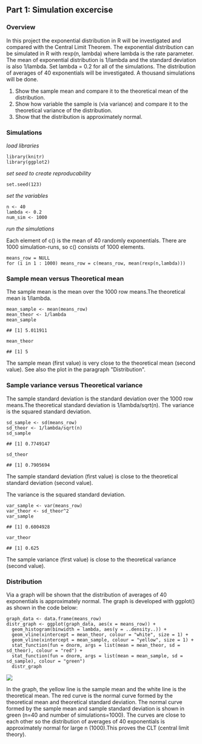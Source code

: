 Part 1: Simulation excercise
----------------------------

### Overview

In this project the exponential distribution in R will be investigated
and compared with the Central Limit Theorem. The exponential
distribution can be simulated in R with rexp(n, lambda) where lambda is
the rate parameter. The mean of exponential distribution is 1/lambda and
the standard deviation is also 1/lambda. Set lambda = 0.2 for all of the
simulations. The distribution of averages of 40 exponentials will be
investigated. A thousand simulations will be done.

1.  Show the sample mean and compare it to the theoretical mean of
    the distribution.
2.  Show how variable the sample is (via variance) and compare it to the
    theoretical variance of the distribution.
3.  Show that the distribution is approximately normal.

### Simulations

*load libraries*

    library(knitr)
    library(ggplot2)

*set seed to create reproducability*

    set.seed(123)

*set the variables*

    n <- 40
    lambda <- 0.2
    num_sim <- 1000

*run the simulations*

Each element of c() is the mean of 40 randomly exponentials. There are
1000 simulation-runs, so c() consists of 1000 elements.

    means_row = NULL
    for (i in 1 : 1000) means_row = c(means_row, mean(rexp(n,lambda)))

### Sample mean versus Theoretical mean

The sample mean is the mean over the 1000 row means.The theoretical mean
is 1/lambda.

    mean_sample <- mean(means_row) 
    mean_theor <- 1/lambda
    mean_sample

    ## [1] 5.011911

    mean_theor

    ## [1] 5

The sample mean (first value) is very close to the theoretical mean
(second value). See also the plot in the paragraph "Distribution".

### Sample variance versus Theoretical variance

The sample standard deviation is the standard deviation over the 1000
row means.The theoretical standard deviation is 1/lambda/sqrt(n). The
variance is the squared standard deviation.

    sd_sample <- sd(means_row) 
    sd_theor <- 1/lambda/sqrt(n)
    sd_sample

    ## [1] 0.7749147

    sd_theor

    ## [1] 0.7905694

The sample standard deviation (first value) is close to the theoretical
standard deviation (second value).

The variance is the squared standard deviation.

    var_sample <- var(means_row) 
    var_theor <- sd_theor^2
    var_sample

    ## [1] 0.6004928

    var_theor

    ## [1] 0.625

The sample variance (first value) is close to the theoretical variance
(second value).

### Distribution

Via a graph will be shown that the distribution of averages of 40
exponentials is approximately normal. The graph is developed with
ggplot() as shown in the code below:

    graph_data <- data.frame(means_row)
    distr_graph <- ggplot(graph_data, aes(x = means_row)) +
      geom_histogram(binwidth = lambda, aes(y = ..density..)) +
      geom_vline(xintercept = mean_theor, colour = "white", size = 1) +
      geom_vline(xintercept = mean_sample, colour = "yellow", size = 1) +
      stat_function(fun = dnorm, args = list(mean = mean_theor, sd = sd_theor), colour = "red") +
      stat_function(fun = dnorm, args = list(mean = mean_sample, sd = sd_sample), colour = "green")
      distr_graph

![](Part_1_files/figure-markdown_strict/distribution%20graph-1.png)

In the graph, the yellow line is the sample mean and the white line is
the theoretical mean. The red curve is the normal curve formed by the
theoretical mean and theoretical standard deviation. The normal curve
formed by the sample mean and sample standard deviation is shown in
green (n=40 and number of simulations=1000). The curves are close to
each other so the distribution of averages of 40 exponentials is
approximately normal for large n (1000).This proves the CLT (central
limit theory).
